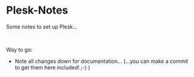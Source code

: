 # Plesk-Notes
Some notes to set up Plesk...  

<br>

Way to go:  
- Note all changes down for documentation... (...you can make a commit to get them here included! ;-) )  
